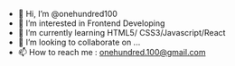 - 👋 Hi, I’m @onehundred100
- 👀 I’m interested in Frontend Developing
- 🌱 I’m currently learning HTML5/ CSS3/Javascript/React
- 💞️ I’m looking to collaborate on ...
- 📫 How to reach me : onehundred.100@gmail.com

<!---
onehundred100/onehundred100 is a ✨ special ✨ repository because its `README.md` (this file) appears on your GitHub profile.
You can click the Preview link to take a look at your changes.
--->
